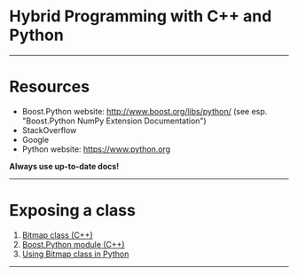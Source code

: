 # Hybrid Programming with C++ and Python

---

# Resources

* Boost.Python website: http://www.boost.org/libs/python/ (see esp. "Boost.Python NumPy Extension Documentation")
* StackOverflow
* Google
* Python website: https://www.python.org

**Always use up-to-date docs!**

---

# Exposing a class

1. [Bitmap class (C++)](https://github.com/dzhoshkun/cpp-py-example/blob/master/src/bitmap.h)
1. [Boost.Python module (C++)](https://github.com/dzhoshkun/cpp-py-example/blob/c4da24309714a6e61da6c9c48af56aec3858ca9c/src/python.cpp#L64)
1. [Using Bitmap class in Python](https://github.com/dzhoshkun/cpp-py-example/blob/master/ex/class.py)

---

